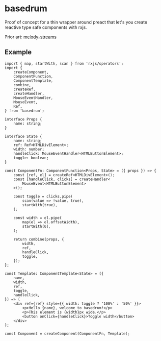 # basedrum

Proof of concept for a thin wrapper around preact that let's you create reactive type safe components with rxjs.

Prior art: [melody-streams](https://github.com/trivago/melody/tree/master/packages/melody-streams)

## Example

```tsx
import { map, startWith, scan } from 'rxjs/operators';
import {
    createComponent,
    ComponentFunction,
    ComponentTemplate,
    combine,
    createRef,
    createHandler,
    MouseEventHandler,
    MouseEvent,
    Ref,
} from 'basedrum';

interface Props {
    name: string;
}

interface State {
    name: string;
    ref: Ref<HTMLDivElement>;
    width: number;
    handleClick: MouseEventHandler<HTMLButtonElement>;
    toggle: boolean;
}

const ComponentFn: ComponentFunction<Props, State> = ({ props }) => {
    const [ref, el] = createRef<HTMLDivElement>();
    const [handleClick, clicks] = createHandler<
        MouseEvent<HTMLButtonElement>
    >();

    const toggle = clicks.pipe(
        scan(value => !value, true),
        startWith(true),
    );

    const width = el.pipe(
        map(el => el.offsetWidth),
        startWith(0),
    );

    return combine(props, {
        width,
        ref,
        handleClick,
        toggle,
    });
};

const Template: ComponentTemplate<State> = ({
    name,
    width,
    ref,
    toggle,
    handleClick,
}) => (
    <div ref={ref} style={{ width: toggle ? '100%' : '50%' }}>
        <p>Hello {name}, welcome to basedrum!</p>
        <p>This element is {width}px wide.</p>
        <button onClick={handleClick}>Toggle width</button>
    </div>
);

const Component = createComponent(ComponentFn, Template);
```
